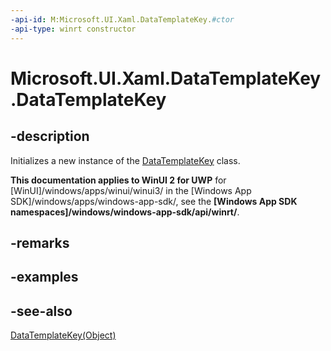 ```yaml
---
-api-id: M:Microsoft.UI.Xaml.DataTemplateKey.#ctor
-api-type: winrt constructor
---
```


<!-- Method syntax
public DataTemplateKey()
-->

# Microsoft.UI.Xaml.DataTemplateKey.DataTemplateKey

## -description
Initializes a new instance of the [DataTemplateKey](datatemplatekey.md) class.

**This documentation applies to WinUI 2 for UWP** for [WinUI]/windows/apps/winui/winui3/ in the [Windows App SDK]/windows/apps/windows-app-sdk/, see the **[Windows App SDK namespaces]/windows/windows-app-sdk/api/winrt/**.

## -remarks

## -examples

## -see-also
[DataTemplateKey(Object)](datatemplatekey_datatemplatekey_365528641.md)
